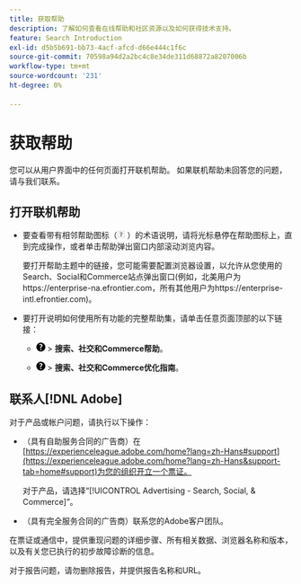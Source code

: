 ```yaml
---
title: 获取帮助
description: 了解如何查看在线帮助和社区资源以及如何获得技术支持。
feature: Search Introduction
exl-id: d5b5b691-bb73-4acf-afcd-d66e444c1f6c
source-git-commit: 70598a94d2a2bc4c8e34de311d68872a8207006b
workflow-type: tm+mt
source-wordcount: '231'
ht-degree: 0%

---
```


# 获取帮助

您可以从用户界面中的任何页面打开联机帮助。 如果联机帮助未回答您的问题，请与我们联系。

## 打开联机帮助

* 要查看带有相邻帮助图标（![帮助图标](/help/search-social-commerce/assets/help-field.png "帮助图标") ）的术语说明，请将光标悬停在帮助图标上，直到完成操作，或者单击帮助弹出窗口内部滚动浏览内容。

  要打开帮助主题中的链接，您可能需要配置浏览器设置，以允许从您使用的Search、Social和Commerce站点弹出窗口(例如，北美用户为https://enterprise-na.efrontier.com，所有其他用户为https://enterprise-intl.efrontier.com)。

* 要打开说明如何使用所有功能的完整帮助集，请单击任意页面顶部的以下链接：

   * ![帮助](/help/search-social-commerce/assets/help-main-menu.png "帮助") > **搜索、社交和Commerce帮助**。

   * ![帮助](/help/search-social-commerce/assets/help-main-menu.png "帮助") > **搜索、社交和Commerce优化指南**。

<!--
## Ask the Adobe Advertising community

Look for answers to your questions in the [Adobe Advertising community forums](https://experienceleaguecommunities.adobe.com/t5/adobe-advertising/ct-p/adobe-advertising-cloud-community).
-->

## 联系人[!DNL Adobe]

对于产品或帐户问题，请执行以下操作：

* （具有自助服务合同的广告商）在[https://experienceleague.adobe.com/home?lang=zh-Hans#support](https://experienceleague.adobe.com/home?lang=zh-Hans&support-tab=home#support)为您的组织开立一个票证。

  对于产品，请选择“[!UICONTROL Advertising - Search, Social, & Commerce]”。

* （具有完全服务合同的广告商）联系您的Adobe客户团队。

在票证或通信中，提供重现问题的详细步骤、所有相关数据、浏览器名称和版本，以及有关您已执行的初步故障诊断的信息。

对于报告问题，请勿删除报告，并提供报告名称和URL。
